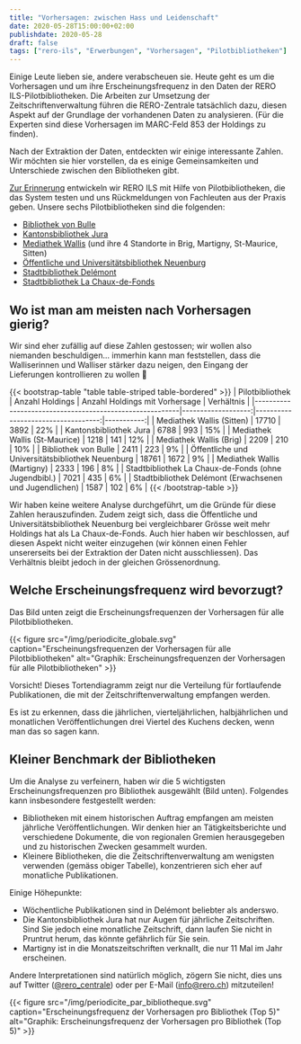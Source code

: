 ```yaml
---
title: "Vorhersagen: zwischen Hass und Leidenschaft"
date: 2020-05-28T15:00:00+02:00
publishdate: 2020-05-28
draft: false 
tags: ["rero-ils", "Erwerbungen", "Vorhersagen", "Pilotbibliotheken"]
---
```


Einige Leute lieben sie, andere verabscheuen sie. Heute geht es um die Vorhersagen und um ihre Erscheinungsfrequenz in den Daten der RERO ILS-Pilotbibliotheken. Die Arbeiten zur Umsetzung der Zeitschriftenverwaltung führen die RERO-Zentrale tatsächlich dazu, diesen Aspekt auf der Grundlage der vorhandenen Daten zu analysieren. (Für die Experten sind diese Vorhersagen im MARC-Feld 853 der Holdings zu finden).

Nach der Extraktion der Daten, entdeckten wir einige interessante Zahlen. Wir möchten sie hier vorstellen, da es einige Gemeinsamkeiten und Unterschiede zwischen den Bibliotheken gibt.

<!--more-->

[Zur Erinnerung](/de/rero-ils-expose-to-test) entwickeln wir RERO ILS mit Hilfe von Pilotbibliotheken, die das System testen und uns Rückmeldungen von Fachleuten aus der Praxis geben. Unsere sechs Pilotbibliotheken sind die folgenden:

* [Bibliothek von Bulle](https://musee-gruerien.ch/)
* [Kantonsbibliothek Jura](https://www.jura.ch/occ/bicj)
* [Mediathek Wallis](https://www.mediatheque.ch/) (und ihre 4 Standorte in Brig, Martigny, St-Maurice, Sitten)
* [Öffentliche und Universitätsbibliothek Neuenburg](http://bpun.unine.ch/)
* [Stadtbibliothek Delémont](http://www.delemont.ch/fr/Tourisme-culture-et-loisirs/Vie-culturelles/Bibliotheque/Bibliotheque.html)
* [Stadtbibliothek La Chaux-de-Fonds](http://cdf-bibliotheques.ne.ch/)

## Wo ist man am meisten nach Vorhersagen gierig?

Wir sind eher zufällig auf diese Zahlen gestossen; wir wollen also niemanden beschuldigen... immerhin kann man feststellen, dass die Walliserinnen und Walliser stärker dazu neigen, den Eingang der Lieferungen kontrollieren zu wollen 🤭

{{< bootstrap-table "table table-striped table-bordered" >}}
| Pilotbibliothek                                         | Anzahl Holdings    | Anzahl Holdings mit Vorhersage     | Verhältnis |
|---------------------------------------------------------|-------------------:|-----------------------------------:|-----------:|
| Mediathek Wallis (Sitten)                               |              17710 |                               3892 |        22% |
| Kantonsbibliothek Jura                                  |               6788 |                                993 |        15% |
| Mediathek Wallis (St-Maurice)                           |               1218 |                                141 |        12% |
| Mediathek Wallis (Brig)                                 |               2209 |                                210 |        10% |
| Bibliothek von Bulle                                    |               2411 |                                223 |         9% |
| Öffentliche und Universitätsbibliothek Neuenburg        |              18761 |                               1672 |         9% |
| Mediathek Wallis (Martigny)                             |               2333 |                                196 |         8% |
| Stadtbibliothek La Chaux-de-Fonds (ohne Jugendbibl.)    |               7021 |                                435 |         6% |
| Stadtbibliothek Delémont (Erwachsenen und Jugendlichen) |               1587 |                                102 |         6% |
{{< /bootstrap-table >}}

Wir haben keine weitere Analyse durchgeführt, um die Gründe für diese Zahlen herauszufinden. Zudem zeigt sich, dass die Öffentliche und Universitätsbibliothek Neuenburg bei vergleichbarer Grösse weit mehr Holdings hat als La Chaux-de-Fonds. Auch hier haben wir beschlossen, auf diesen Aspekt nicht weiter einzugehen (wir können einen Fehler unsererseits bei der Extraktion der Daten nicht ausschliessen). Das Verhältnis bleibt jedoch in der gleichen Grössenordnung.

## Welche Erscheinungsfrequenz wird bevorzugt?

Das Bild unten zeigt die Erscheinungsfrequenzen der Vorhersagen für alle Pilotbibliotheken.

{{< figure src="/img/periodicite_globale.svg" caption="Erscheinungsfrequenzen der Vorhersagen für alle Pilotbibliotheken" alt="Graphik: Erscheinungsfrequenzen der Vorhersagen für alle Pilotbibliotheken" >}}

Vorsicht! Dieses Tortendiagramm zeigt nur die Verteilung für fortlaufende Publikationen, die mit der Zeitschriftenverwaltung empfangen werden.

Es ist zu erkennen, dass die jährlichen, vierteljährlichen, halbjährlichen und monatlichen Veröffentlichungen drei Viertel des Kuchens decken, wenn man das so sagen kann.

## Kleiner Benchmark der Bibliotheken

Um die Analyse zu verfeinern, haben wir die 5 wichtigsten Erscheinungsfrequenzen pro Bibliothek ausgewählt (Bild unten). Folgendes kann insbesondere festgestellt werden:

* Bibliotheken mit einem historischen Auftrag empfangen am meisten jährliche Veröffentlichungen. Wir denken hier an Tätigkeitsberichte und verschiedene Dokumente, die von regionalen Gremien herausgegeben und zu historischen Zwecken gesammelt wurden.
* Kleinere Bibliotheken, die die Zeitschriftenverwaltung am wenigsten verwenden (gemäss obiger Tabelle), konzentrieren sich eher auf monatliche Publikationen.

Einige Höhepunkte:

* Wöchentliche Publikationen sind in Delémont beliebter als anderswo.
* Die Kantonsbibliothek Jura hat nur Augen für jährliche Zeitschriften. Sind Sie jedoch eine monatliche Zeitschrift, dann laufen Sie nicht in Pruntrut herum, das könnte gefährlich für Sie sein.
* Martigny ist in die Monatszeitschriften verknallt, die nur 11 Mal im Jahr erscheinen.

Andere Interpretationen sind natürlich möglich, zögern Sie nicht, dies uns auf Twitter ([@rero_centrale](https://twitter.com/rero_centrale)) oder per E-Mail ([info@rero.ch](mailto:info@rero.ch)) mitzuteilen!

{{< figure src="/img/periodicite_par_bibliotheque.svg" caption="Erscheinungsfrequenz der Vorhersagen pro Bibliothek (Top 5)" alt="Graphik: Erscheinungsfrequenz der Vorhersagen pro Bibliothek (Top 5)" >}}
